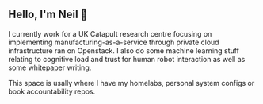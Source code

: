 <h2> Hello, I'm Neil 👋 </h2>

<p> I currently work for a UK Catapult research centre focusing on implementing manufacturing-as-a-service through private cloud infrastructure ran on Openstack. I also do some machine learning stuff relating to cognitive load and trust for human robot interaction as well as some whitepaper writing. </p>

<p> This space is usally where I have my homelabs, personal system configs or book accountability repos.</p>
